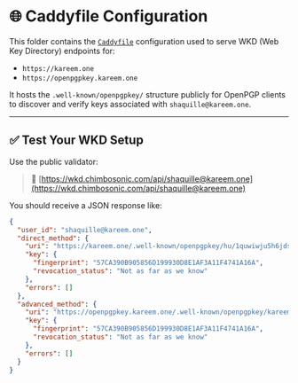 # 🌐 Caddyfile Configuration

This folder contains the [`Caddyfile`](./Caddyfile) configuration used to serve WKD (Web Key Directory) endpoints for:

- `https://kareem.one`
- `https://openpgpkey.kareem.one`

It hosts the `.well-known/openpgpkey/` structure publicly for OpenPGP clients to discover and verify keys associated with `shaquille@kareem.one`.

---

## ✅ Test Your WKD Setup

Use the public validator:

> 🔗 [https://wkd.chimbosonic.com/api/shaquille@kareem.one](https://wkd.chimbosonic.com/api/shaquille@kareem.one)

You should receive a JSON response like:

```json
{
  "user_id": "shaquille@kareem.one",
  "direct_method": {
    "uri": "https://kareem.one/.well-known/openpgpkey/hu/1quwiwju5h6jdsqfj1tc6kzekjkniwwr?l=shaquille",
    "key": {
      "fingerprint": "57CA390B905856D199930D8E1AF3A11F4741A16A",
      "revocation_status": "Not as far as we know"
    },
    "errors": []
  },
  "advanced_method": {
    "uri": "https://openpgpkey.kareem.one/.well-known/openpgpkey/kareem.one/hu/1quwiwju5h6jdsqfj1tc6kzekjkniwwr?l=shaquille",
    "key": {
      "fingerprint": "57CA390B905856D199930D8E1AF3A11F4741A16A",
      "revocation_status": "Not as far as we know"
    },
    "errors": []
  }
}

